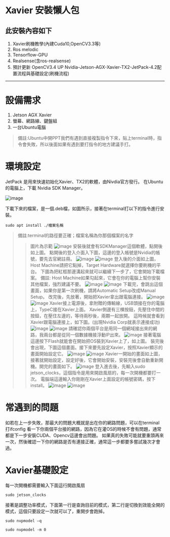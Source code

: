 Xavier 安裝懶人包
==================

此安裝內容如下
----
1. Xavier刷機教學(內建Cuda10,OpenCV3.3等)
2. Ros melodic
3. Tensorflow-GPU
4. Realsense(含ros-realsense)
5. 預計更新 OpenCV3.4 UP
Nvidia-Jetson-AGX-Xavier-TX2-JetPack-4.2配置流程與基礎設定(刷機流程)
----
# 設備需求
1. Jetson AGX Xavier
2. 螢幕、網路線、鍵盤組
3. 一台Ubuntu電腦
>備註:Ubuntu中開PPT我們有遇到直接複製指令下來，貼上terminal時，指令會失敗，所以後面如果有遇到要打指令的地方建議手打。

# 環境設定
		
JetPack 是用來快速初始化Xavier、TX2的軟體，由Nivdia官方發行。
在Ubuntu的電腦上，下載 Nvidia SDK Manager。

![image](https://github.com/SamKaiYang/Xavier_install/blob/master/image/a1.png)
		
下載下來的檔案，是一個.deb檔，如圖所示，接著在terminal打以下的指令進行安裝。

`sudo apt install ./檔案名稱`

>備註:terminal的路徑要正確；檔案名稱為你那個檔案的名字
>>圖片為示範
![image](https://github.com/SamKaiYang/Xavier_install/blob/master/image/a2.png)
安裝後就會有SDKManager這個軟體，點開後如上圖。
點開後的登入介面入下圖，這邊的登入帳號是Nvidia的帳號，要先去官網註冊。
![image](https://github.com/SamKaiYang/Xavier_install/blob/master/image/a3.png)
![image](https://github.com/SamKaiYang/Xavier_install/blob/master/image/a4.png)
登入後的介面如上圖，Host Machine請把它點掉，Target Hardware就選擇你要刷機的平台。
下圖為把紅框那邊溝起來就可以繼續下一步了，它會開始下載檔案。
>備註: Host Machine如果勾起來，它會在你的電腦上幫你安裝其他檔案，強烈建議不要。
![image](https://github.com/SamKaiYang/Xavier_install/blob/master/image/a5.png)
![image](https://github.com/SamKaiYang/Xavier_install/blob/master/image/a6.png)
下載完，會跳出這個畫面，如果你是第一次刷機，請將Automatic Setup改成Manual Setup。
改完後，先放著，開始把Xavier拿出跟電腦連接。
![image](https://github.com/SamKaiYang/Xavier_install/blob/master/image/a7.png)
![image](https://github.com/SamKaiYang/Xavier_install/blob/master/image/a8.png)
Xavier接上電源後，拿附贈的傳輸線，USB頭接在你的電腦上，TypeC接在Xavier上面。
Xavier側邊有三棵按鈕，先壓住中間的按鈕，在壓住左邊的，等待兩秒後，兩顆一起放開。
這時候就會看到Xavier跟電腦連接上，如下圖。(出現Nvidia Corp就表示連接成功)
![image](https://github.com/SamKaiYang/Xavier_install/blob/master/image/a9.jpg)
![image](https://github.com/SamKaiYang/Xavier_install/blob/master/image/a10.png)
請確認你兩個平台是用同一個網域接出來的網路，我兩台都是從同一個數據機接浮動IP出來。
![image](https://github.com/SamKaiYang/Xavier_install/blob/master/image/a11.jpg)
接著電腦這邊按下Flash就能會在開始把OS裝到Xavier上了，如上圖。
裝完後會出現，下圖這個畫面。接下來要先設定Xavier，按照Xavier顯示的畫面開始設定它。
![image](https://github.com/SamKaiYang/Xavier_install/blob/master/image/a12.png)
![image](https://github.com/SamKaiYang/Xavier_install/blob/master/image/a13.png)
Xavier一開始的畫面如上圖，接著就開始設定，設定好後，它會開始安裝，安裝完後會自動重新開機。開完的畫面如下。
![image](https://github.com/SamKaiYang/Xavier_install/blob/master/image/a14.jpg)
登入進去後，先輸入sudo jetson_clocks，這個指令是用來開啟風扇的，每一次開機都要打一次。
電腦端這邊輸入你剛剛在Xavier上面設定的帳號密碼，按下install。
![image](https://github.com/SamKaiYang/Xavier_install/blob/master/image/a15.jpg)
![image](https://github.com/SamKaiYang/Xavier_install/blob/master/image/a16.png)

# 常遇到的問題
如若在上一步失敗，那最大的問題大概就是出在你的網路問題，可以在terminal 打ifconfig 看一下你兩個平台接的網路，因為它在灌OS的時候不會有問題，通常都是下一步安裝CUDA、Opencv這邊會出問題。
如果真的失敗可能就要重頭再來一次，然後確認一下你的網路是否有連接正確，通常這一步都要多嘗試幾次才會過。
# Xavier基礎設定
每一次開機都需要輸入下面這行開啟風扇

`sudo jetson_clocks`

接著是調整功率模式，下面第一行是查詢目前的模式，第二行是切換到效能全開的模式，這個只要設定一次就可以了，重開步會跑掉。

`sudo nvpmodel –q`

`sudo nvpmodel -m 0`
